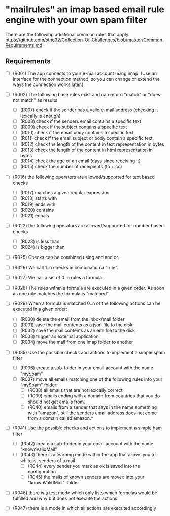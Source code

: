 # "mailrules" an imap based email rule engine with your own spam filter

There are the following additional common rules that apply:
https://github.com/stho32/Collection-Of-Challenges/blob/master/Common-Requirements.md

## Requirements

- [ ] (R001) The app connects to your e-mail account using imap. (Use an interface for the connection method, so you can change or extend the ways the connection works later.)

- [ ] (R002) The following base rules exist and can return "match" or "does not match" as results
  - [ ] (R007) check if the sender has a valid e-mail address (checking it lexically is enough)
  - [ ] (R008) check if the senders email contains a specific text
  - [ ] (R009) check if the subject contains a specific text
  - [ ] (R010) check if the email body contains a specific text
  - [ ] (R011) check if the email subject or body contain a specific text
  - [ ] (R012) check the length of the content in text representation in bytes
  - [ ] (R013) check the length of the content in html representation in bytes
  - [ ] (R014) check the age of an email (days since receiving it)
  - [ ] (R015) check the number of receipients (to + cc)

- [ ] (R016) the following operators are allowed/supported for text based checks
  - [ ] (R017) matches a given regular expression
  - [ ] (R018) starts with
  - [ ] (R019) ends with
  - [ ] (R020) contains
  - [ ] (R021) equals

- [ ] (R022) the following operators are allowed/supported for number based checks
  - [ ] (R023) is less than
  - [ ] (R024) is bigger than

- [ ] (R025) Checks can be combined using and and or. 
- [ ] (R026) We call 1..n checks in combination a "rule".

- [ ] (R027) We call a set of 0..n rules a formula.
- [ ] (R028) The rules within a formula are executed in a given order. As soon as one rule matches the formula is "matched"

- [ ] (R029) When a formula is matched 0..n of the following actions can be executed in a given order:
  - [ ] (R030) delete the email from the inbox/mail folder
  - [ ] (R031) save the mail contents as a json file to the disk
  - [ ] (R032) save the mail contents as an eml file to the disk
  - [ ] (R033) trigger an external application
  - [ ] (R034) move the mail from one imap folder to another

 - [ ] (R035) Use the possible checks and actions to implement a simple spam filter
   - [ ] (R036) create a sub-folder in your email account with the name "mySpam"
   - [ ] (R037) move all emails matching one of the following rules into your "mySpam" folder:
     - [ ] (R038) all emails that are not lexically correct
     - [ ] (R039) emails ending with a domain from countries that you do should not get emails from.
     - [ ] (R040) emails from a sender that says in the name something with "amazon", still the senders email address does not come from a domain called amazon.*

  - [ ] (R041) Use the possible checks and actions to implement a simple ham filter
    - [ ] (R042) create a sub-folder in your email account with the name "knownValidMail"
    - [ ] (R043) there is a learning mode within the app that allows you to whitelist senders of a mail
      - [ ] (R044) every sender you mark as ok is saved into the configuration
      - [ ] (R045) the mails of known senders are moved into your "knownValidMail"-folder

- [ ] (R046) there is a test mode which only lists which formulas would be fulfilled and why but does not execute the actions
- [ ] (R047) there is a mode in which all actions are executed accordingly




